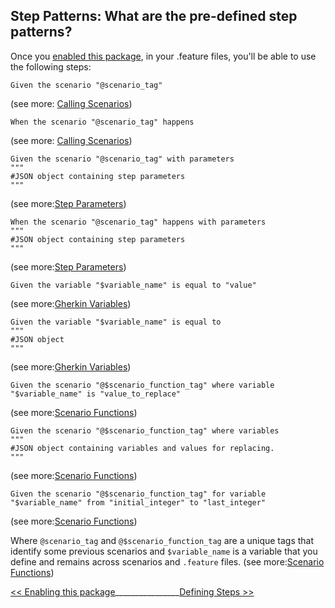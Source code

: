 ## Step Patterns: What are the pre-defined step patterns?

Once you [enabled this package](/docs/enabling.md), in your .feature files, you'll be able to use the following steps:

```gherkin
Given the scenario "@scenario_tag"
```
(see more: [Calling Scenarios](/docs/callingScenarios.md))


```gherkin
When the scenario "@scenario_tag" happens
```
(see more: [Calling Scenarios](/docs/callingScenarios.md))


```gherkin
Given the scenario "@scenario_tag" with parameters
"""
#JSON object containing step parameters
"""
```
(see more:[Step Parameters](/docs/stepParameters.md))


```gherkin
When the scenario "@scenario_tag" happens with parameters
"""
#JSON object containing step parameters
"""
```
(see more:[Step Parameters](/docs/stepParameters.md))


```gherkin
Given the variable "$variable_name" is equal to "value"
```
(see more:[Gherkin Variables](/docs/gherkinVariables.md))


```gherkin
Given the variable "$variable_name" is equal to
"""
#JSON object
"""
```
(see more:[Gherkin Variables](/docs/gherkinVariables.md))


```gherkin
Given the scenario "@$scenario_function_tag" where variable "$variable_name" is "value_to_replace"
```
(see more:[Scenario Functions](/docs/scenarioFunctions.md))


```gherkin
Given the scenario "@$scenario_function_tag" where variables
"""
#JSON object containing variables and values for replacing.
"""
```
(see more:[Scenario Functions](/docs/scenarioFunctions.md))


```gherkin
Given the scenario "@$scenario_function_tag" for variable "$variable_name" from "initial_integer" to "last_integer"
```
(see more:[Scenario Functions](/docs/scenarioFunctions.md))


Where `@scenario_tag` and `@$scenario_function_tag` are a unique tags that identify some previous scenarios and `$variable_name` is a variable that you define and remains across scenarios and `.feature` files.
(see more:[Scenario Functions](/docs/scenarioFunctions.md))


[<< Enabling this package](/docs/enabling.md)________________[Defining Steps >>](/docs/definingSteps.md)